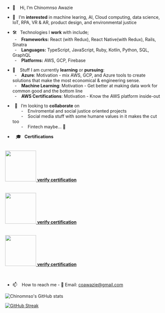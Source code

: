 - 👋 &ensp; Hi, I’m Chinomnso Awazie

- 👀 &ensp;I’m <strong>interested</strong> in machine learing, AI, Cloud computing, data science, IoT, RPA, VR & AR, product design, and environmental justice

- 🛠 &ensp;Technologies I <strong>work</strong> with include;<br/>
&ensp;- &ensp;  <strong>Frameworks:</strong> React (with Redux), React Native(with Redux), Rails, Sinatra<br/>
&ensp;- &ensp;  <strong>Languages:</strong> TypeScript, JavaScript, Ruby, Kotlin, Python, SQL, GraphQL <br/>
&ensp;- &ensp;  <strong>Platforms:</strong> AWS, GCP, Firebase <br/>

- 🌱 &ensp; Stuff I am currently <strong>learning</strong> or <strong>pursuing</strong>:<br/>
&ensp;- &ensp; <strong>Azure</strong>: Motivation - mix AWS, GCP, and Azure tools to create solutions that make the most economical & engineering sense.<br/>
&ensp;- &ensp; <strong>Machine Learning</strong>: Motivation - Get better at making data work for common good and the bottom line<br/>
&ensp;- &ensp; <strong>AWS Certifications</strong>: Motivation - Know the AWS platform inside-out

- &ensp;💞️ &ensp;I’m looking to <strong>collaborate</strong> on <br/>
&ensp;&ensp;&ensp;&ensp;- &ensp; Enviromental and social justice oriented projects<br/>
&ensp;&ensp;&ensp;&ensp;- &ensp; Social media stuff with some humane values in it makes the cut too<br/>
&ensp;&ensp;&ensp;&ensp;- &ensp; Fintech maybe... 🤔 <br/>

- &ensp; 🎓 &ensp;<strong>Certifications</strong> <br/> <br/>

<div classname="flex-row">
 <a href="https://www.credly.com/badges/d3bf7db7-9a41-4082-bab1-152ab9a5dfd2/public_url" target=blank> 
<img src="https://user-images.githubusercontent.com/26738901/204118521-35ff51ce-39fc-465c-acfd-c3fb2c00af1c.png" width="100" height="100"> <strong>verify certification</strong></a><br/><br/><br/>
 
 
<a href="https://www.credly.com/badges/4d7cf330-97e0-4b68-909f-4213e946440a/public_url" target=blank> 
 <img src="https://user-images.githubusercontent.com/26738901/204118634-7bce8d10-6304-427d-86cd-1cd350df0986.png" width="100" height="100"> <strong>verify certification</strong></a><br/><br/><br/>
 
 <a href="https://www.credly.com/badges/464fc7bd-c6e5-46e0-9d24-f03c331d2562/public_url" target=blank>   
  <img src="https://user-images.githubusercontent.com/26738901/204118750-028d6365-1cbd-45a8-8651-f40b309dc448.png" width="100" height="100"> <strong>verify certification</strong></a>
 <br/> <br/> <br/>

 </div>

- 📫 &ensp; How to reach me - 📨 Email: coawazie@gmail.com


<div id="wrap">
 <div> </div>


</div>

<!-- 
[![Readme Card](https://github-readme-stats.vercel.app/api/pin/?username=chinomnsoawazie&repo=AfroPanTrack-frontend)](https://github.com/chinomnsoawazie/github-readme-stats)
<br/>

[![Readme Card](https://github-readme-stats.vercel.app/api/pin/?username=chinomnsoawazie&repo=AfroPanTrack-backend)](https://github.com/chinomnsoawazie/github-readme-stats)
<br/> -->

![Chinomnso's GitHub stats](https://github-readme-stats.vercel.app/api?username=chinomnsoawazie&count_private=true&show_icons=true&theme=tokyonight)
 <br/>

[![GitHub Streak](https://github-readme-streak-stats.herokuapp.com/?user=chinomnsoawazie&currStreakNum=2FD3EB&fire=pink&sideLabels=F00&theme=highcontrast)](https://git.io/streak-stats)

<br/>
<!-- 
[![chinomnsoawazie's wakatime stats](https://github-readme-stats.vercel.app/api/wakatime?username=chinomnsoawazie&layout=compact&custom_title=My+Wakatime+Stats+In+The+Last+30+Days&hide=Makefile,MATLAB,IDEA_MODULE,Groovy,XML,GitIgnore+file,yarn.lock,C++++,Objective-C,textmate,Bash,Text)](https://github.com/chinomnsoawazie/github-readme-stats) -->


